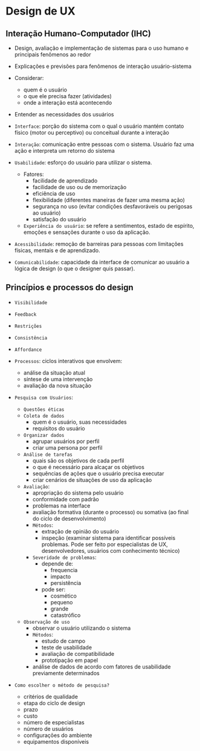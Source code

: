 # Design de UX

## Interação Humano-Computador (IHC)

- Design, avaliação e implementação de sistemas para o uso humano e principais fenômenos ao redor
- Explicações e previsões para fenômenos de interação usuário-sistema
- Considerar:
  - quem é o usuário
  - o que ele precisa fazer (atividades)
  - onde a interação está acontecendo
- Entender as necessidades dos usuários

- `Interface`: porção do sistema com o qual o usuário mantém contato físico (motor ou perceptivo) ou conceitual durante a interação
- `Interação`: comunicação entre pessoas com o sistema. Usuário faz uma ação e interpreta um retorno do sistema
- `Usabilidade`: esforço do usuário para utilizar o sistema.
  - Fatores:
    - facilidade de aprendizado
    - facilidade de uso ou de memorização
    - eficiência de uso
    - flexibilidade (diferentes maneiras de fazer uma mesma ação)
    - segurança no uso (evitar condições desfavoráveis ou perigosas ao usuário)
    - satisfação do usuário
  - `Experiência do usuário`: se refere a sentimentos, estado de espírito, emoções e sensações durante o uso da aplicação.
- `Acessibilidade`: remoção de barreiras para pessoas com limitações físicas, mentais e de aprendizado.
- `Comunicabilidade`: capacidade da interface de comunicar ao usuário a lógica de design (o que o designer quis passar).

## Princípios e processos do design

- `Visibilidade`
- `Feedback`
- `Restrições`
- `Consistência`
- `Affordance`

- `Processos`: ciclos interativos que envolvem:
  - análise da situação atual
  - síntese de uma intervenção
  - avaliação da nova situação

- `Pesquisa com Usuários`:
  - `Questões éticas`
  - `Coleta de dados`
    - quem é o usuário, suas necessidades
    - requisitos do usuário
  - `Organizar dados`
    - agrupar usuários por perfil
    - criar uma persona por perfil
  - `Análise de tarefas`
    - quais são os objetivos de cada perfil
    - o que é necessário para alcaçar os objetivos
    - sequências de ações que o usuário precisa executar
    - criar cenários de situações de uso da aplicação
  - `Avaliação`:
    - apropriação do sistema pelo usuário
    - conformidade com padrão
    - problemas na interface
    - avaliação formativa (durante o processo) ou somativa (ao final do ciclo de desenvolvimento)
    - `Métodos`:
      - extração de opinião do usuário
      - inspeção (examinar sistema para identificar possíveis problemas. Pode ser feito por especialistas de UX, desenvolvedores, usuários com conhecimento técnico)
    - `Severidade de problemas`:
      - depende de:
        - frequencia
        - impacto
        - persistência
      - pode ser:
        - cosmético
        - pequeno
        - grande
        - catastrófico
  - `Observação de uso`
    - observar o usuário utilizando o sistema
    - `Métodos`:
      - estudo de campo
      - teste de usabilidade
      - avaliação de compatibilidade
      - prototipação em papel
    - análise de dados de acordo com fatores de usabilidade previamente determinados
  
- `Como escolher o método de pesquisa?`
  - critérios de qualidade
  - etapa do ciclo de design
  - prazo
  - custo
  - número de especialistas
  - número de usuários
  - configurações do ambiente
  - equipamentos disponíveis